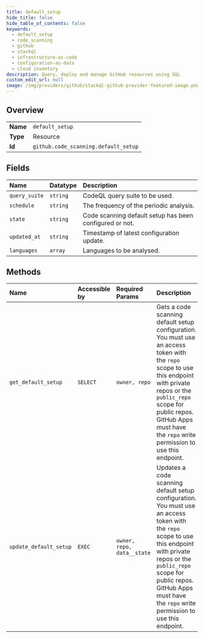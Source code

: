 ```yaml
---
title: default_setup
hide_title: false
hide_table_of_contents: false
keywords:
  - default_setup
  - code_scanning
  - github    
  - stackql
  - infrastructure-as-code
  - configuration-as-data
  - cloud inventory
description: Query, deploy and manage GitHub resources using SQL
custom_edit_url: null
image: /img/providers/github/stackql-github-provider-featured-image.png
---
```

  
    

## Overview
<table><tbody>
<tr><td><b>Name</b></td><td><code>default_setup</code></td></tr>
<tr><td><b>Type</b></td><td>Resource</td></tr>
<tr><td><b>Id</b></td><td><code>github.code_scanning.default_setup</code></td></tr>
</tbody></table>

## Fields
| Name | Datatype | Description |
|:-----|:---------|:------------|
| `query_suite` | `string` | CodeQL query suite to be used. |
| `schedule` | `string` | The frequency of the periodic analysis. |
| `state` | `string` | Code scanning default setup has been configured or not. |
| `updated_at` | `string` | Timestamp of latest configuration update. |
| `languages` | `array` | Languages to be analysed. |
## Methods
| Name | Accessible by | Required Params | Description |
|:-----|:--------------|:----------------|:------------|
| `get_default_setup` | `SELECT` | `owner, repo` | Gets a code scanning default setup configuration.<br />You must use an access token with the `repo` scope to use this endpoint with private repos or the `public_repo`<br />scope for public repos. GitHub Apps must have the `repo` write permission to use this endpoint. |
| `update_default_setup` | `EXEC` | `owner, repo, data__state` | Updates a code scanning default setup configuration.<br />You must use an access token with the `repo` scope to use this endpoint with private repos or the `public_repo`<br />scope for public repos. GitHub Apps must have the `repo` write permission to use this endpoint. |
